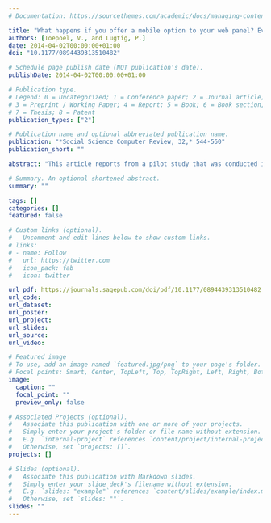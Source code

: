 ```yaml
---
# Documentation: https://sourcethemes.com/academic/docs/managing-content/

title: "What happens if you offer a mobile option to your web panel? Evidence from a probability-based panel of internet users"
authors: [Toepoel, V., and Lugtig, P.]
date: 2014-04-02T00:00:00+01:00
doi: "10.1177/0894439313510482"

# Schedule page publish date (NOT publication's date).
publishDate: 2014-04-02T00:00:00+01:00

# Publication type.
# Legend: 0 = Uncategorized; 1 = Conference paper; 2 = Journal article;
# 3 = Preprint / Working Paper; 4 = Report; 5 = Book; 6 = Book section;
# 7 = Thesis; 8 = Patent
publication_types: ["2"]

# Publication name and optional abbreviated publication name.
publication: "*Social Science Computer Review, 32,* 544-560"
publication_short: ""

abstract: "This article reports from a pilot study that was conducted in a probability-based online panel in the Netherlands. Two parallel surveys were conducted: one in the traditional questionnaire layout of the panel and the other optimized for mobile completion with new software that uses a responsive design (optimizes the layout for the device chosen). The latter questionnaire was optimized for mobile completion, and respondents could choose whether they wanted to complete the survey on their mobile phone or on a regular desktop. Results show that a substantive number of respondents (57%) used their mobile phone for survey completion. No differences were found between mobile and desktop users with regard to break offs, item nonresponse, time to complete the survey, or response effects such as length of answers to an open-ended question and the number of responses in a check-all-that-apply question. A considerable number of respondents gave permission to record their GPS coordinates, which are helpful in defining where the survey was taken. Income, household size, and household composition were found to predict mobile completion. In addition, younger respondents, who typically form a hard-to-reach group, show higher mobile completion rates."

# Summary. An optional shortened abstract.
summary: ""

tags: []
categories: []
featured: false

# Custom links (optional).
#   Uncomment and edit lines below to show custom links.
# links:
# - name: Follow
#   url: https://twitter.com
#   icon_pack: fab
#   icon: twitter

url_pdf: https://journals.sagepub.com/doi/pdf/10.1177/0894439313510482
url_code:
url_dataset:
url_poster:
url_project:
url_slides:
url_source:
url_video:

# Featured image
# To use, add an image named `featured.jpg/png` to your page's folder. 
# Focal points: Smart, Center, TopLeft, Top, TopRight, Left, Right, BottomLeft, Bottom, BottomRight.
image:
  caption: ""
  focal_point: ""
  preview_only: false

# Associated Projects (optional).
#   Associate this publication with one or more of your projects.
#   Simply enter your project's folder or file name without extension.
#   E.g. `internal-project` references `content/project/internal-project/index.md`.
#   Otherwise, set `projects: []`.
projects: []

# Slides (optional).
#   Associate this publication with Markdown slides.
#   Simply enter your slide deck's filename without extension.
#   E.g. `slides: "example"` references `content/slides/example/index.md`.
#   Otherwise, set `slides: ""`.
slides: ""
---
```

